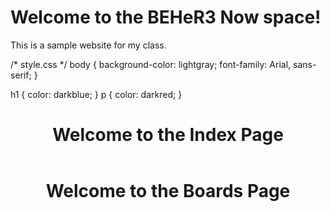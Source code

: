 
<!-- index.html -->
<!DOCTYPE html>
<html lang="en">
<head>
   <meta charset="UTF-8">
   <meta name="viewport" content="width=device-width, initial-scale=1.0">
   <title>Alcheme Lavs</title>
   <link rel="stylesheet" href="style.css">
</head>
<body>
   <h1>Welcome to the BEHeR3 Now space!</h1>
   <p>This is a sample website for my class.</p>
</body>
</html>/* style.css */
body {
   background-color: lightgray;
   font-family: Arial, sans-serif;
}

h1 {
   color: darkblue;
}
p {
   color: darkred;
}
<!DOCTYPE html>
<html lang="en">
<head>
  <meta charset="UTF-8">
  <meta name="viewport" content="width=device-width, initial-scale=1.0">
  <title>Index Page</title>
  <link rel="stylesheet" href="main.css"> <!-- Link to your CSS stylesheet -->
</head>
<body>
  <header>
    <h1>Welcome to the Index Page</h1>
  </header>
  <nav>
    <!-- Navigation content -->
  </nav>
  <main>
    <!-- Main content -->
  </main>
  <footer>
    <!-- Footer content -->
  </footer>
</body>
</html>
<!DOCTYPE html>
<html lang="en">
<head>
  <meta charset="UTF-8">
  <meta name="viewport" content="width=device-width, initial-scale=1.0">
  <title>Boards Page</title>
  <link rel="stylesheet" href="main.css"> <!-- Link to your CSS stylesheet -->
</head>
<body>
  <header>
    <h1>Welcome to the Boards Page</h1>
  </header>
  <nav>
    <!-- Navigation content -->
  </nav>
  <main>
    <!-- Main content -->
  </main>
  <footer>
    <!-- Footer content -->
  </footer>
</body>
</html>
